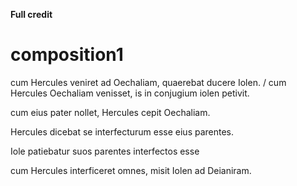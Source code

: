 **Full credit**



# composition1

cum Hercules veniret ad Oechaliam, quaerebat ducere Iolen. / cum Hercules Oechaliam venisset, is in conjugium iolen petivit.

cum eius pater nollet, Hercules cepit Oechaliam. 

Hercules dicebat se interfecturum esse eius parentes. 

Iole patiebatur suos parentes interfectos esse

cum Hercules interficeret omnes, misit Iolen ad Deianiram. 
